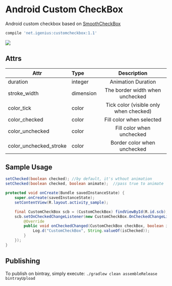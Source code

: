 # Android Custom CheckBox
Android custom checkbox based on [SmoothCheckBox](https://github.com/andyxialm/SmoothCheckBox)

```groovy
compile 'net.igenius:customcheckbox:1.1'
```

![](https://github.com/iGenius-Srl/android-custom-checkbox/blob/master/assets/smoothcb.gif?raw=true)

## Attrs
|Attr|Type|Description|
|---|:---|:---:|
|duration|integer|Animation Duration|
|stroke_width|dimension|The border width when unchecked|
|color_tick|color|Tick color (visible only when checked)|
|color_checked|color|Fill color when selected|
|color_unchecked|color|Fill color when unchecked|
|color_unchecked_stroke|color|Border color when unchecked|

## Sample Usage
```java
setChecked(boolean checked); //by default, it's wthout animation
setChecked(boolean checked, boolean animate);  //pass true to animate
```

```java
protected void onCreate(Bundle savedInstanceState) {
    super.onCreate(savedInstanceState);
    setContentView(R.layout.activity_sample);

    final CustomCheckBox scb = (CustomCheckBox) findViewById(R.id.scb);
    scb.setOnCheckedChangeListener(new CustomCheckBox.OnCheckedChangeListener() {
        @Override
        public void onCheckedChanged(CustomCheckBox checkBox, boolean isChecked) {
            Log.d("CustomCheckBox", String.valueOf(isChecked));
        }
    });
}
```

## Publishing
To publish on bintray, simply execute: `./gradlew clean assembleRelease bintrayUpload`
